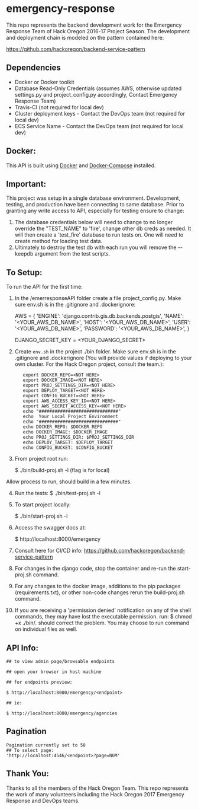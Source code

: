 # emergency-response
This repo represents the backend development work for the Emergency Response Team of Hack Oregon 2016-17 Project Season. The development and deployment chain is modeled on the pattern contained here:  

https://github.com/hackoregon/backend-service-pattern

## Dependencies

* Docker or Docker toolkit
* Database Read-Only Credentials (assumes AWS, otherwise updated settings.py and project_config.py accordingly, Contact Emergency Response Team)
* Travis-CI (not required for local dev)
* Cluster deployment keys  - Contact the DevOps team (not required for local dev)
* ECS Service Name - Contact the DevOps team (not required for local dev)

## Docker:

This API is built using [Docker](https://www.docker.com/) and [Docker-Compose](https://docs.docker.com/compose/) installed.

## Important:

This project was setup in a single database environment. Development, testing, and production have been connecting to same database. Prior to granting any write access to API, especially for testing ensure to change:
  1. The database credentials below will need to change to no longer override the "TEST_NAME" to 'fire', change other db creds as needed. It will then create a 'test_fire' database to run tests on. One will need to create method for loading test data.
   2. Ultimately to destroy the test db with each run you will remove the --keepdb argument from the test scripts.

## To Setup:

To run the API for the first time:

  1. In the /emerresponseAPI folder create a file project_config.py. Make sure env.sh is in the .gitignore and .dockerignore:

        AWS = {
                'ENGINE': 'django.contrib.gis.db.backends.postgis',
                'NAME': '<YOUR_AWS_DB_NAME>',
                'HOST': '<YOUR_AWS_DB_NAME>',
                'USER': '<YOUR_AWS_DB_NAME>',
                'PASSWORD': '<YOUR_AWS_DB_NAME>',
              }

        DJANGO_SECRET_KEY = <YOUR_DJANGO_SECRET>

  2. Create `env.sh` in the project ./bin folder. Make sure env.sh is in the .gitignore and .dockerignore (You will provide values if deploying to your own cluster. For the Hack Oregon project, consult the team.):

            export DOCKER_REPO=<NOT HERE>
            export DOCKER_IMAGE=<NOT HERE>
            export PROJ_SETTINGS_DIR=<NOT HERE>
            export DEPLOY_TARGET=<NOT HERE>
            export CONFIG_BUCKET=<NOT HERE>
            export AWS_ACCESS_KEY_ID=<NOT HERE>
            export AWS_SECRET_ACCESS_KEY=<NOT HERE>
            echo "##############################"
            echo  Your Local Project Environment
            echo "##############################"
            echo DOCKER_REPO: $DOCKER_REPO
            echo DOCKER_IMAGE: $DOCKER_IMAGE
            echo PROJ_SETTINGS_DIR: $PROJ_SETTINGS_DIR
            echo DEPLOY_TARGET: $DEPLOY_TARGET
            echo CONFIG_BUCKET: $CONFIG_BUCKET

  3. From project root run:  

        $ ./bin/build-proj.sh -l (flag is for local)

  Allow process to run, should build in a few minutes.

  4. Run the tests:
        $ ./bin/test-proj.sh -l

  5. To start project locally:

        $ ./bin/start-proj.sh -l

  6. Access the swagger docs at:

        $ http://localhost:8000/emergency

  7. Consult here for CI/CD info: https://github.com/hackoregon/backend-service-pattern

  8. For changes in the django code, stop the container and re-run the start-proj.sh command.

  9. For any changes to the docker image, additions to the pip packages (requirements.txt), or other non-code changes rerun the build-proj.sh command.

  10. If you are receiving a 'permission denied' notification on any of the shell commands, they may have lost the executable permission. run: $ chmod +x ./bin/*.* should correct the problem. You may choose to run command on individual files as well.


## API Info:

    ## to view admin page/browsable endpoints

    ## open your browser in host machine

    ## for endpoints preview:

    $ http://localhost:8000/emergency/<endpoint>

    ## ie:

    $ http://localhost:8000/emergency/agencies


## Pagination

    Pagination currently set to 50
    ## To select page:
    'http://localhost:4546/<endpoint>?page=NUM'


## Thank You:

Thanks to all the members of the Hack Oregon Team. This repo represents the work of many volunteers including the Hack Oregon 2017 Emergency Response and DevOps teams.
